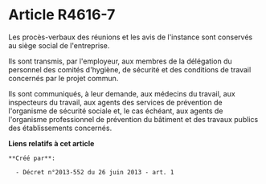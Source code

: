 # Article R4616-7

Les procès-verbaux des réunions et les avis de l'instance sont conservés au siège social de l'entreprise. 

Ils sont transmis, par l'employeur, aux membres de la délégation du personnel des comités d'hygiène, de sécurité et des
conditions de travail concernés par le projet commun. 

Ils sont communiqués, à leur demande, aux médecins du travail, aux inspecteurs du travail, aux agents des services de
prévention de l'organisme de sécurité sociale et, le cas échéant, aux agents de l'organisme professionnel de prévention du
bâtiment et des travaux publics des établissements concernés.

**Liens relatifs à cet article**

	**Créé par**:

	  - Décret n°2013-552 du 26 juin 2013 - art. 1
